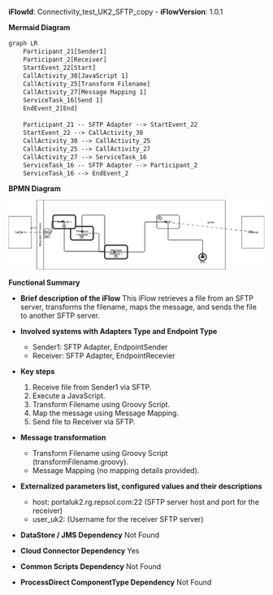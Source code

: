 **iFlowId**: Connectivity_test_UK2_SFTP_copy - **iFlowVersion**: 1.0.1

**Mermaid Diagram**
```mermaid
graph LR
    Participant_21[Sender1]
    Participant_2[Receiver]
    StartEvent_22[Start]
    CallActivity_30[JavaScript 1]
    CallActivity_25[Transform Filename]
    CallActivity_27[Message Mapping 1]
    ServiceTask_16[Send 1]
    EndEvent_2[End]

    Participant_21 -- SFTP Adapter --> StartEvent_22
    StartEvent_22 --> CallActivity_30
    CallActivity_30 --> CallActivity_25
    CallActivity_25 --> CallActivity_27
    CallActivity_27 --> ServiceTask_16
    ServiceTask_16 -- SFTP Adapter --> Participant_2
    ServiceTask_16 --> EndEvent_2
```
**BPMN Diagram**

![BPMN Diagram](./Connectivity_test_UK2_SFTP_copy-1.0.1.png "BPMN Diagram")

**Functional Summary**
- **Brief description of the iFlow**
This iFlow retrieves a file from an SFTP server, transforms the filename, maps the message, and sends the file to another SFTP server.

- **Involved systems with Adapters Type and Endpoint Type**
    - Sender1: SFTP Adapter, EndpointSender
    - Receiver: SFTP Adapter, EndpointRecevier

- **Key steps**
    1.  Receive file from Sender1 via SFTP.
    2.  Execute a JavaScript.
    3.  Transform Filename using Groovy Script.
    4.  Map the message using Message Mapping.
    5.  Send file to Receiver via SFTP.

- **Message transformation**
    - Transform Filename using Groovy Script (transformFilename.groovy).
    - Message Mapping (no mapping details provided).

- **Externalized parameters list, configured values and their descriptions**
    - host: portaluk2.rg.repsol.com:22 (SFTP server host and port for the receiver)
    - user_uk2:  (Username for the receiver SFTP server)

- **DataStore / JMS Dependency**
Not Found

- **Cloud Connector Dependency**
Yes

- **Common Scripts Dependency**
Not Found

- **ProcessDirect ComponentType Dependency**
Not Found